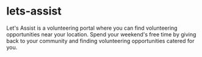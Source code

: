 # lets-assist
Let's Assist is a volunteering portal where you can find volunteering opportunities near your location. Spend your weekend's free time by giving back to your community and finding volunteering opportunities catered for you.
